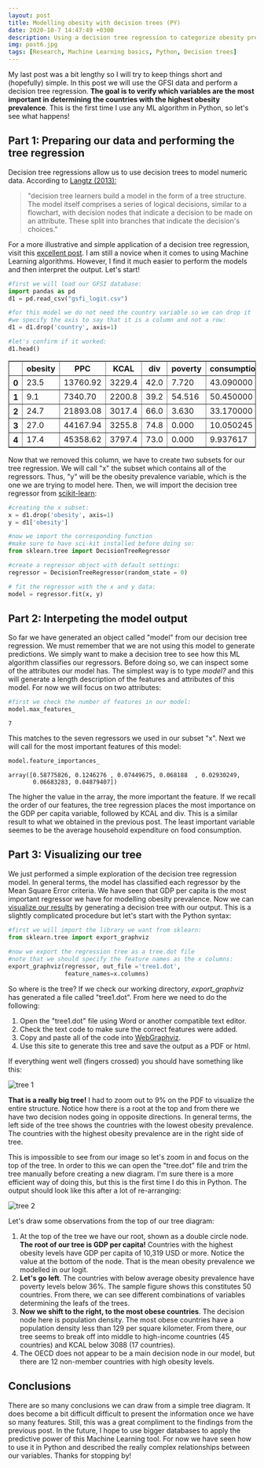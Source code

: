 ```yaml
---
layout: post
title: Modelling obesity with decision trees (PY)
date: 2020-10-7 14:47:49 +0300
description: Using a decision tree regression to categorize obesity prevalence in 112 countries
img: post6.jpg
tags: [Research, Machine Learning basics, Python, Decision trees]
---
```


My last post was a bit lengthy so I will try to keep things short and (hopefully) simple. In this post we will use the GFSI data and perform a decision tree regression. **The goal is to verify which variables are the most important in determining the countries with the highest obesity prevalence**. This is the first time I use any ML algorithm in Python, so let's see what happens!

## Part 1: Preparing our data and performing the tree regression

Decision tree regressions allow us to use decision trees to model numeric data. According to [Langtz (2013):](https://hub.packtpub.com/brett-lantz-shows-how-data-scientists-learn-building-algorithms-in-third-edition-machine-learning-r/) 
>"decision tree learners build a model in the form
>of a tree structure. The model itself comprises a series of logical decisions, similar to
>a flowchart, with decision nodes that indicate a decision to be made on an attribute.
>These split into branches that indicate the decision's choices."

For a more illustrative and simple application of a decision tree regression, visit this [excellent post](https://medium.com/swlh/making-data-trees-in-python-3a3ceb050cfd). I am still a novice when it comes to using Machine Learning algorithms. However, I find it much easier to perform the models and then interpret the output. Let's start!


```python
#first we will load our GFSI database:
import pandas as pd
d1 = pd.read_csv("gsfi_logit.csv")

#for this model we do not need the country variable so we can drop it
#we specify the axis to say that it is a column and not a row:
d1 = d1.drop('country', axis=1)

#let's confirm if it worked:
d1.head()
```




<div>
<style scoped>
    .dataframe tbody tr th:only-of-type {
        vertical-align: middle;
    }

    .dataframe tbody tr th {
        vertical-align: top;
    }

    .dataframe thead th {
        text-align: middle;
    }
</style>
<table border="1" class="dataframe">
  <thead>
    <tr style="text-align: middle;">
      <th></th>
      <th>obesity</th>
      <th>PPC</th>
      <th>KCAL</th>
      <th>div</th>
      <th>poverty</th>
      <th>consumption</th>
      <th>popdens</th>
      <th>OECD</th>
    </tr>
  </thead>
  <tbody>
    <tr>
      <th>0</th>
      <td>23.5</td>
      <td>13760.92</td>
      <td>3229.4</td>
      <td>42.0</td>
      <td>7.720</td>
      <td>43.090000</td>
      <td>16.416173</td>
      <td>0</td>
    </tr>
    <tr>
      <th>1</th>
      <td>9.1</td>
      <td>7340.70</td>
      <td>2200.8</td>
      <td>39.2</td>
      <td>54.516</td>
      <td>50.450000</td>
      <td>21.607079</td>
      <td>0</td>
    </tr>
    <tr>
      <th>2</th>
      <td>24.7</td>
      <td>21893.08</td>
      <td>3017.4</td>
      <td>66.0</td>
      <td>3.630</td>
      <td>33.170000</td>
      <td>15.703889</td>
      <td>0</td>
    </tr>
    <tr>
      <th>3</th>
      <td>27.0</td>
      <td>44167.94</td>
      <td>3255.8</td>
      <td>74.8</td>
      <td>0.000</td>
      <td>10.050245</td>
      <td>3.057785</td>
      <td>1</td>
    </tr>
    <tr>
      <th>4</th>
      <td>17.4</td>
      <td>45358.62</td>
      <td>3797.4</td>
      <td>73.0</td>
      <td>0.000</td>
      <td>9.937617</td>
      <td>103.756755</td>
      <td>1</td>
    </tr>
  </tbody>
</table>
</div>



Now that we removed this column, we have to create two subsets for our tree regression. We will call "x" the subset which contains all of the regressors. Thus, "y" will be the obesity prevalence variable, which is the one we are trying to model here. Then, we will import the decision tree regressor from [scikit-learn](https://scikit-learn.org/stable/modules/generated/sklearn.tree.DecisionTreeClassifier.html):


```python
#creating the x subset:
x = d1.drop('obesity', axis=1)
y = d1['obesity']

#now we import the corresponding function
#make sure to have sci-kit installed before doing so:
from sklearn.tree import DecisionTreeRegressor  

#create a regressor object with default settings:
regressor = DecisionTreeRegressor(random_state = 0)  

# fit the regressor with the x and y data:
model = regressor.fit(x, y)
```

## Part 2: Interpeting the model output

So far we have generated an object called "model" from our decision tree regression. We must remember that we are not using this model to generate predictions. We simply want to make a decision tree to see how this ML algorithm classifies our regressors. Before doing so, we can inspect some of the attributes our model has. The simplest way is to type *model?* and this will generate a length description of the features and attributes of this model. For now we will focus on two attributes:


```python
#first we check the number of features in our model:
model.max_features_
```




    7



This matches to the seven regressors we used in our subset "x". Next we will call for the most important features of this model:


```python
model.feature_importances_
```




    array([0.58775826, 0.1246276 , 0.07449675, 0.068188  , 0.02930249,
           0.06683283, 0.04879407])



The higher the value in the array, the more important the feature. If we recall the order of our features, the tree regression places the most importance on the GDP per capita variable, followed by KCAL and div. This is a similar result to what we obtained in the previous post. The least important variable seemes to be the average household expenditure on food consumption.

## Part 3: Visualizing our tree

We just performed a simple exploration of the decision tree regression model. In general terms, the model has classified each regressor by the Mean Square Error criteria. We have seen that GDP per capita is the most important regressor we have for modelling obesity prevalence. Now we can [visualize our results](https://www.geeksforgeeks.org/python-decision-tree-regression-using-sklearn/) by generating a decision tree with our output. This is a slightly complicated procedure but let's start with the Python syntax:


```python
#first we will import the library we want from sklearn:
from sklearn.tree import export_graphviz  
  
#now we export the regression tree as a tree.dot file
#note that we should specify the feature names as the x columns:
export_graphviz(regressor, out_file ='tree1.dot', 
                feature_names=x.columns) 
```

So where is the tree? If we check our working directory, *export_graphviz* has generated a file called "tree1.dot". From here we need to do the following:

1. Open the "tree1.dot" file using Word or another compatible text editor.
2. Check the text code to make sure the correct features were added.
3. Copy and paste all of the code into [WebGraphviz](http://www.webgraphviz.com).
4. Use this site to generate this tree and save the output as a PDF or html. 

If everything went well (fingers crossed) you should have something like this:

![tree 1]({{site.baseurl}}/assets/img/post6_p1.png)



**That is a really big tree!** I had to zoom out to 9% on the PDF to visualize the entire structure. Notice how there is a root at the top and from there we have two decision nodes going in opposite directions. In general terms, the left side of the tree shows the countries with the lowest obesity prevalence. The countries with the highest obesity prevalence are in the right side of tree. 

This is impossible to see from our image so let's zoom in and focus on the top of the tree. In order to this we can open the "tree.dot" file and trim the tree manually before creating a new diagram. I'm sure there is a more efficient way of doing this, but this is the first time I do this in Python. The output should look like this after a lot of re-arranging:


![tree 2]({{site.baseurl}}/assets/img/post6_p2.png)


Let's draw some observations from the top of our tree diagram:

1. At the top of the tree we have our root, shown as a double circle node. **The root of our tree is GDP per capita!** Countries with the highest obesity levels have GDP per capita of 10,319 USD or more. Notice the value at the bottom of the node. That is the mean obesity prevalence we modelled in our logit. 
2. **Let's go left**. The countries with below average obesity prevalence have poverty levels below 36%. The sample figure shows this constitutes 50 countries. From there, we can see different combinations of variables determining the leafs of the trees.
3. **Now we shift to the right, to the most obese countries**. The decision node here is population density. The most obese countries have a population density less than 129 per square kilometer. From there, our tree seems to break off into middle to high-income countries (45 countries) and KCAL below 3088 (17 countries). 
4. The OECD does not appear to be a main decision node in our model, but there are 12 non-member countries with high obesity levels. 

## Conclusions
There are so many conclusions we can draw from a simple tree diagram. It does become a bit difficult difficult to present the information once we have so many features. Still, this was a great compliment to the findings from the previous post. In the future, I hope to use bigger databases to apply the predictive power of this Machine Learning tool. For now we have seen how to use it in Python and described the really complex relationships between our variables. Thanks for stopping by!
